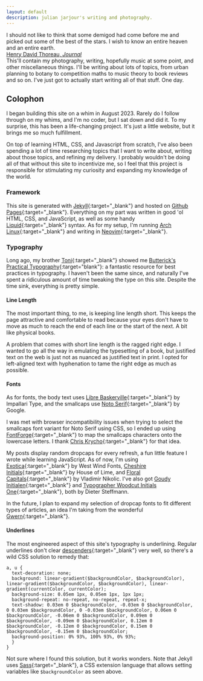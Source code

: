 ```yaml
---
layout: default
description: julian jarjour's writing and photography.
---
```

<div class="epigraph">
I should not like to think that some demigod had come before me and picked out some of the best of the stars. I wish to know an entire heaven and an entire earth.
<footer><a class="epigraphcitation" target=_blank href="https://thoreau.library.ucsb.edu/writings_journals_pdfs/TMS20newTR.pdf">Henry David Thoreau, <em>Journal</em></a></footer>
</div>
This'll contain my photography, writing, hopefully music at some point, and other miscellaneous things. I'll be writing about lots of topics, from urban planning to botany to competition maths to music theory to book reviews and so on. I've just got to actually start writing all of that stuff. One day.

## Colophon
<span class="dc">I</span> began building this site on a whim in August 2023. Rarely do I follow through on my whims, and I'm no coder, but I sat down and did it. To my surprise, this has been a life-changing project. It's just a little website, but it brings me so much fulfillment.

On top of learning HTML, CSS, and Javascript from scratch, I've also been spending a lot of time researching topics that I want to write about, writing about those topics, and refining my delivery. I probably wouldn't be doing all of that without this site to incentivize me, so I feel that this project is responsible for stimulating my curiosity and expanding my knowledge of the world.
### Framework
This site is generated with [Jekyll](https://jekyllrb.com/){:target="_blank"} and hosted on [Github Pages](https://pages.github.com/){:target="_blank"}. Everything on my part was written in good 'ol HTML, CSS, and JavaScript, as well as some handy [Liquid](https://shopify.github.io/liquid/){:target="_blank"} syntax. As for my setup, I'm running [Arch Linux](https://archlinux.org/){:target="_blank"} and writing in [Neovim](https://neovim.io/){:target="_blank"}.
### Typography
Long ago, my brother [Toni](https://www.tonijarjour.com/){:target="_blank"} showed me [Butterick's Practical Typography](https://practicaltypography.com/){:target="blank"}: a fantastic resource for best practices in typography. I haven't been the same since, and naturally I've spent a ridiculous amount of time tweaking the type on this site. Despite the time sink, everything is pretty simple.
#### Line Length
The most important thing, to me, is keeping line length short. This keeps the page attractive and comfortable to read because your eyes don't have to move as much to reach the end of each line or the start of the next. A bit like physical books.

A problem that comes with short line length is the ragged right edge. I wanted to go all the way in emulating the typesetting of a book, but justified text on the web is just not as nuanced as justified text in print. I opted for left-aligned text with hyphenation to tame the right edge as much as possible.
#### Fonts
As for fonts, the body text uses [Libre Baskerville](https://www.impallari.com/revivals/baskerville/){:target="_blank"} by Impallari Type, and the smallcaps use [Noto Serif](https://fonts.google.com/noto/specimen/Noto+Serif){:target="_blank"} by Google.

I was met with browser incompatibility issues when trying to select the smallcaps font variant for Noto Serif using CSS, so I ended up using [FontForge](https://fontforge.org/en-US/){:target="_blank"} to map the smallcaps characters onto the lowercase letters. I thank [Chris Krycho](https://v4.chriskrycho.com/2015/css-fallback-for-opentype-small-caps.html){:target="_blank"} for that idea.

My posts display random dropcaps for every refresh, a fun little feature I wrote while learning JavaScript. As of now, I'm using [Exotica](https://www.fontsquirrel.com/fonts/exotica){:target="_blank"} by West Wind Fonts, [Cheshire Initials](https://www.dafont.com/cheshire-initials.font){:target="_blank"} by House of Lime, and [Floral Capitals](https://www.1001freefonts.com/floral-capitals.font){:target="_blank"} by Vladimir Nikolic. I've also got [Goudy Initialen](https://www.1001fonts.com/goudy-initialen-font.html){:target="_blank"} and [Typographer Woodcut Initials One](https://www.1001fonts.com/typographerwoodcutinitialsone-font.html){:target="_blank"}, both by Dieter Steffmann.

In the future, I plan to expand my selection of dropcap fonts to fit different types of articles, an idea I'm taking from the wonderful [Gwern](https://gwern.net/dropcap#drop-cap-implementation){:target="_blank"}.
#### Underlines
The most engineered aspect of this site's typography is underlining. Regular underlines don't clear [descenders](https://en.wikipedia.org/wiki/Descender){:target="_blank"} very well, so there's a wild CSS solution to remedy that:
```
a, u {
  text-decoration: none;
  background: linear-gradient($backgroundColor, $backgroundColor), linear-gradient($backgroundColor, $backgroundColor), linear-gradient(currentColor, currentColor);
  background-size: 0.05em 1px, 0.05em 1px, 1px 1px;
  background-repeat: no-repeat, no-repeat, repeat-x;
  text-shadow: 0.03em 0 $backgroundColor, -0.03em 0 $backgroundColor, 0 0.03em $backgroundColor, 0 -0.03em $backgroundColor, 0.06em 0 $backgroundColor, -0.06em 0 $backgroundColor, 0.09em 0 $backgroundColor, -0.09em 0 $backgroundColor, 0.12em 0 $backgroundColor, -0.12em 0 $backgroundColor, 0.15em 0 $backgroundColor, -0.15em 0 $backgroundColor;
  background-position: 0% 93%, 100% 93%, 0% 93%;
  }
}
```
Not sure where I found this solution, but it works wonders. Note that Jekyll uses [Sass](https://sass-lang.com/){:target="_blank"}, a CSS extension language that allows setting variables like `$backgroundColor` as seen above.
